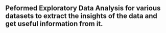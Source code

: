 ## Peformed Exploratory Data Analysis for various datasets to extract the insights of the data and get useful information from it.
